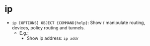 # ip

- `ip [OPTIONS] OBJECT {COMMAND|help}`: Show / manipulate routing, devices, policy routing and tunnels.
    - E.g.:
        - Show ip address: `ip addr`
